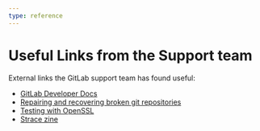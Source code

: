 ```yaml
---
type: reference
---
```


# Useful Links from the Support team

External links the GitLab support team has found useful:

- [GitLab Developer Docs](https://docs.gitlab.com/ee/development/README.html)
- [Repairing and recovering broken git repositories](https://git.seveas.net/repairing-and-recovering-broken-git-repositories.html)
- [Testing with OpenSSL](https://www.feistyduck.com/library/openssl-cookbook/online/ch-testing-with-openssl.html)
- [Strace zine](https://wizardzines.com/zines/strace/)
